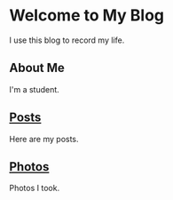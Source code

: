 # Welcome to My Blog

I use this blog to record my life. 

## About Me

I'm a student.

## [Posts](https://xukaykay.github.io/tinyblog/posts.html)

Here are my posts.

## [Photos](https://xukaykay.github.io/tinyblog/photos.html)

Photos I took. 

